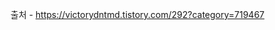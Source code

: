 <!-- <h1>전략 패턴(strategy pattern)</h1>

- 예를 들어, 기차( Train )와 버스( Bus ) 클래스가 있고, 이 두 클래스는 Movable 인터페이스를 구현했다고 가정한다. 그리고 Train과 Bus 객체를 사용하는 Client도 있다고 가정한다.<br>
![image](https://user-images.githubusercontent.com/44339530/97515108-a4496780-19d3-11eb-870f-69544dc9b420.png)<br>
<br>

- 이 구조를 표현 하면 다음과 같다. <br>
![image](https://user-images.githubusercontent.com/44339530/97515147-bd521880-19d3-11eb-8078-ed15999a21af.png)<br>

- 기차는 선로를 따라 이동하고, 버스는 도로를 따라 이동한다.
- <b>그러다 시간이 흘러 선로를 따라 움직이는 버스가 개발되었다고 가정해봅시다.</b>
- 그러면 Bus클래스의 move메서드를 다음과 같이 바꿔주면 된다.<br>
![image](https://user-images.githubusercontent.com/44339530/97515251-04400e00-19d4-11eb-8e41-06aa7036e2d8.png)<br>

- 그런데 이렇게 수정하는 방식은 SOLID의 원칙 중 OCP(Open-Closed Principle)에 위배된다. (OCP에 의하면 기존의 move메서드를 수정하지 않으면서 행위가 수정되어야한다)<br>
- 또한 지금과 같은 방식의 변경은 시스템이 확장 되었을때 유지보수 관점에서도 복잡하다.<br>
- 예를 들어, 새로 개발된 선로를 따라 움직이는 버스와 같이, 선로를 따라 움직이는 택시, 고속 버스가 생긴다면 move메서드를 일일이 수정해야 하며, 같은 메서드를 여러 클래스에 똑같이 정의하고 있으므로 메서드의 중복이 발생한다.<br>

- 즉, 지금과 같은 수정 방식의 문제점은 다음과 같다.<br>
1. OCP위배
2. 시스템이 커져서 확장이 될 경우 메서드의 중복문제  -->

출처 - https://victorydntmd.tistory.com/292?category=719467



